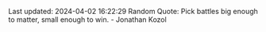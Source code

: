 Last updated: 2024-04-02 16:22:29
Random Quote: Pick battles big enough to matter, small enough to win. - Jonathan Kozol